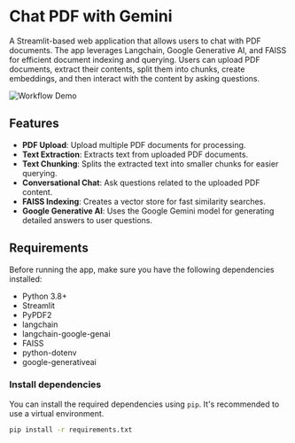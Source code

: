 # Chat PDF with Gemini

A Streamlit-based web application that allows users to chat with PDF documents. The app leverages Langchain, Google Generative AI, and FAISS for efficient document indexing and querying. Users can upload PDF documents, extract their contents, split them into chunks, create embeddings, and then interact with the content by asking questions.

![Workflow Demo](https://drive.google.com/uc?export=view&id=1L5Ao6dsEOsM2bPkaEEQOYtILNpZYaaYJ)


## Features

- **PDF Upload**: Upload multiple PDF documents for processing.
- **Text Extraction**: Extracts text from uploaded PDF documents.
- **Text Chunking**: Splits the extracted text into smaller chunks for easier querying.
- **Conversational Chat**: Ask questions related to the uploaded PDF content.
- **FAISS Indexing**: Creates a vector store for fast similarity searches.
- **Google Generative AI**: Uses the Google Gemini model for generating detailed answers to user questions.

## Requirements

Before running the app, make sure you have the following dependencies installed:

- Python 3.8+
- Streamlit
- PyPDF2
- langchain
- langchain-google-genai
- FAISS
- python-dotenv
- google-generativeai

### Install dependencies

You can install the required dependencies using `pip`. It's recommended to use a virtual environment.

```bash
pip install -r requirements.txt
